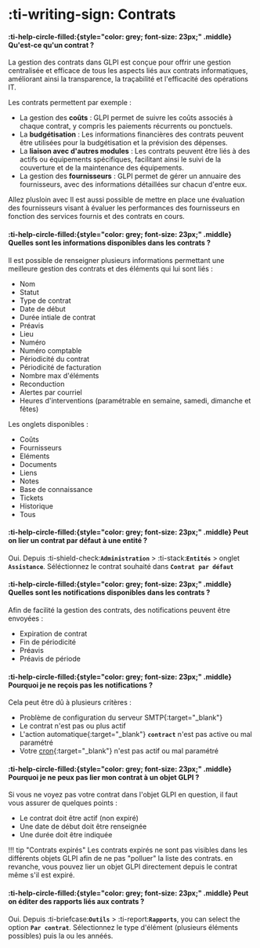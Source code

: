 # :ti-writing-sign: Contrats

#### :ti-help-circle-filled:{style="color: grey; font-size: 23px;" .middle} Qu'est-ce qu'un contrat ?

La gestion des contrats dans GLPI est conçue pour offrir une gestion centralisée et efficace de tous les aspects liés aux contrats informatiques, améliorant ainsi la transparence, la traçabilité et l'efficacité des opérations IT.

Les contrats permettent par exemple :

* La gestion des **coûts** : GLPI permet de suivre les coûts associés à chaque contrat, y compris les paiements récurrents ou ponctuels.
* La **budgétisation** : Les informations financières des contrats peuvent être utilisées pour la budgétisation et la prévision des dépenses.
* La **liaison avec d'autres modules** : Les contrats peuvent être liés à des actifs ou équipements spécifiques, facilitant ainsi le suivi de la couverture et de la maintenance des équipements.
* La gestion des **fournisseurs** : GLPI permet de gérer un annuaire des fournisseurs, avec des informations détaillées sur chacun d'entre eux.

Allez plusloin avec Il est aussi possible de mettre en place une évaluation des fournisseurs visant à évaluer les performances des fournisseurs en fonction des services fournis et des contrats en cours.

#### :ti-help-circle-filled:{style="color: grey; font-size: 23px;" .middle} Quelles sont les informations disponibles dans les contrats ?

Il est possible de renseigner plusieurs informations permettant une meilleure gestion des contrats et des éléments qui lui sont liés :

* Nom
* Statut
* Type de contrat
* Date de début
* Durée intiale de contrat
* Préavis
* Lieu
* Numéro
* Numéro comptable
* Périodicité du contrat
* Périodicité de facturation
* Nombre max d'éléments
* Reconduction
* Alertes par courriel
* Heures d'interventions (paramétrable en semaine, samedi, dimanche et fêtes)

Les onglets disponibles :

* Coûts
* Fournisseurs
* Eléments
* Documents
* Liens
* Notes
* Base de connaissance
* Tickets
* Historique
* Tous

#### :ti-help-circle-filled:{style="color: grey; font-size: 23px;" .middle} Peut on lier un contrat par défaut à une entité ?

Oui. Depuis :ti-shield-check:**`Administration`** > :ti-stack:**`Entités`** > onglet **`Assistance`**. Séléctionnez le contrat souhaité dans **`Contrat par défaut`**

#### :ti-help-circle-filled:{style="color: grey; font-size: 23px;" .middle} Quelles sont les notifications disponibles dans les contrats ?

Afin de facilité la gestion des contrats, des notifications peuvent être envoyées :

* Expiration de contrat
* Fin de périodicité
* Préavis
* Préavis de période

#### :ti-help-circle-filled:{style="color: grey; font-size: 23px;" .middle} Pourquoi je ne reçois pas les notifications ?

Cela peut être dû à plusieurs critères :

* Problème de configuration du serveur SMTP{:target="\_blank"}
* Le contrat n'est pas ou plus actif
* L'action automatique{:target="\_blank"} **`contract`** n'est pas active ou mal paramétré
* Votre [cron](https://glpi-user-documentation.readthedocs.io/fr/master/modules/configuration/crontasks.html){:target="\_blank"} n'est pas actif ou mal paramétré

#### :ti-help-circle-filled:{style="color: grey; font-size: 23px;" .middle} Pourquoi je ne peux pas lier mon contrat à un objet GLPI ?

Si vous ne voyez pas votre contrat dans l'objet GLPI en question, il faut vous assurer de quelques points :

* Le contrat doit être actif (non expiré)
* Une date de début doit être renseignée
* Une durée doit être indiquée

!!! tip "Contrats expirés" Les contrats expirés ne sont pas visibles dans les différents objets GLPI afin de ne pas "polluer" la liste des contrats. en revanche, vous pouvez lier un objet GLPI directement depuis le contrat même s'il est expiré.

#### :ti-help-circle-filled:{style="color: grey; font-size: 23px;" .middle} Peut on éditer des rapports liés aux contrats ?

Oui. Depuis :ti-briefcase:**`Outils`** > :ti-report:**`Rapports`**, you can select the option **`Par contrat`**. Sélectionnez le type d'élément (plusieurs éléments possibles) puis la ou les annéés.
